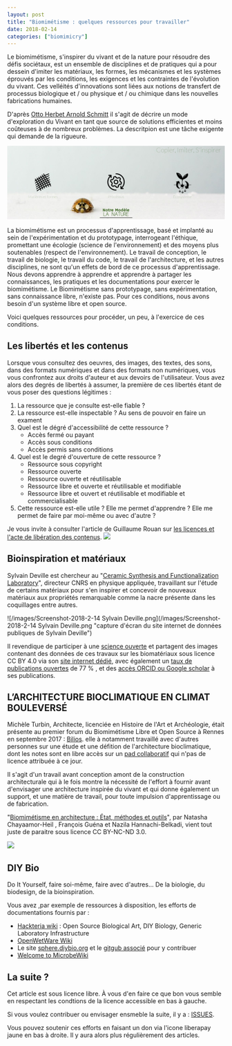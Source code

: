 ```yaml
---
layout: post
title: "Biomimétisme : quelques ressources pour travailler"
date: 2018-02-14
categories: ["biomimicry"]
---
```


Le biomimétisme, s'inspirer du vivant et de la nature pour résoudre des défis sociétaux, est un ensemble de disciplines et de pratiques qui a pour dessein d'imiter les matériaux, les formes, les mécanismes et les systèmes éprouvés par les conditions, les exigences et les contraintes de l'évolution du vivant. Ces velléités d'innovations sont liées aux notions de transfert de processus biologique et / ou physique et / ou chimique dans les nouvelles fabrications humaines.

D'après [Otto Herbet Arnold Schmitt](https://fr.wikipedia.org/wiki/Otto_Schmitt) il s'agit de décrire un mode d'exploration du Vivant en tant que source de solutions efficientes et moins coûteuses à de nombreux problèmes. La descritpion est une tâche exigente qui demande de la rigueure.

![/images/biomimicy.jpg](/images/biomimicy.jpg)

La biomimétisme est un processus d'apprentissage, basé et implanté au sein de l'expérimentation et du prototypage, interrogeant l'éthique, promettant une écologie (science de l'environnement) et des moyens plus soutenables (respect de l'environnement). Le travail de conception, le travail de biologie, le travail du code, le travail de l'architecture, et les autres disciplines, ne sont qu'un effets de bord de ce processus d'apprentissage. Nous devons apprendre à apprendre et apprendre à partager les connaissances, les pratiques et les documentations pour exercer le biomimétisme. Le Biomimétisme sans prototypage, sans expérimentation, sans connaissance libre, n'existe pas. 
Pour ces conditions, nous avons besoin d'un système libre et open source.

Voici quelques ressources pour procéder, un peu, à l'exercice de ces conditions.

## Les libertés et les contenus

Lorsque vous consultez des oeuvres, des images, des textes, des sons, dans des formats numériques et dans des formats non numériques, vous vous confrontez aux droits d'auteur et aux devoirs de l'utilisateur. Vous avez alors des degrés de libertés à assumer, la première de ces libertés étant de vous poser des questions légitimes :

1. La ressource que je consulte est-elle fiable ?
2. La ressource est-elle inspectable ? Au sens de pouvoir en faire un exament
3. Quel est le dégré d'accessibilité de cette ressource ?
   + Accès fermé ou payant
   + Accès sous conditions
   + Accès permis sans conditions
4. Quel est le degré d'ouverture de cette ressource ?
   + Ressource sous copyright
   + Ressource ouverte
   + Ressource ouverte et réutilisable
   + Ressource libre et ouverte et réutilisable et modifiable
   + Ressource libre et ouvert et réutilisable et modifiable et commercialisable
5. Cette ressource est-elle utile ? Elle me permet d'apprendre ? Elle me permet de faire par moi-même ou avec d'autre ?

Je vous invite à consulter l'article de Guillaume Rouan sur [les licences et l'acte de libération des contenus](http://guillaume-rouan.net/blog/2018/02/11/licences-libres-liberez-enfin-vos-contenus/).
![](http://guillaume-rouan.net/blog/wp-content/uploads/2018/02/licences_libres_gur_750px.png)

## Bioinspiration et matériaux

Sylvain Deville est chercheur au "[Ceramic Synthesis and Functionalization Laboratory](http://lsfc.cnrs-mrs.fr/Presentation,85?lang=en)", directeur  CNRS en physique appliquée, travaillant sur l'étude de certains matériaux pour s'en inspirer et concevoir de nouveaux matériaux aux propriétés remarquable comme la nacre présente dans les coquillages entre autres.

![/images/Screenshot-2018-2-14 Sylvain Deville.png](/images/Screenshot-2018-2-14 Sylvain Deville.png "capture d'écran du site internet de données publiques de Sylvain Deville")

Il revendique de participer à une [science ouverte](https://figshare.com/authors/Sylvain_Deville/736723) et partagent des images contenant des données de ces travaux sur les biomatériaux sous licence CC BY 4.0 via son [site internet dédié](https://figshare.com/authors/Sylvain_Deville/736723), avec également un [taux de publications ouvertes](https://profiles.impactstory.org/u/0000-0002-3363-3184) de 77 % ,  et des [accès ORCID ou Google scholar](https://sylvaindeville.net/publications) à ses publications. 

## L’ARCHITECTURE BIOCLIMATIQUE EN CLIMAT BOULEVERSÉ

Michèle Turbin, Architecte, licenciée en Histoire de l'Art et Archéologie, était présente au premier forum du Biomimétisme Libre et Open Source à Rennes en septembre 2017 : [Bilios](http://movilab.org/index.php?title=BILIOS%3A_Biomim%C3%A9tisme_Libre_et_Open_Source._Camp_2017). elle à notamment travaillé avec d'autres personnes sur une étude et une défition de l'architecture bioclimatique, dont les notes sont en libre accès sur un [pad collaboratif](https://semestriel.framapad.org/p/bioclimatisme) qui n'pas de licence attribuée à ce jour.

Il s'agit d'un travail avant conception amont de la construction architecturale qui à le fois montre la nécessité de l'effort à fournir avant d'envisager une architecture inspirée du vivant et qui donne également un support, et une matière de travail, pour toute impulsion d'apprentissage ou de fabrication.

"[Biomimétisme en architecture : État, méthodes et outils](http://journals.openedition.org/craup/309)", par Natasha Chayaamor-Heil , François Guéna  et Nazila Hannachi-Belkadi, vient tout juste de paraitre sous licence CC BY-NC-ND 3.0. 

![](http://journals.openedition.org/craup/docannexe/image/309/img-11-small480.jpg)

## DIY Bio

Do It Yourself, faire soi-même, faire avec d'autres... De la biologie, du biodesign, de la bioinspiration.

Vous avez ,par exemple de ressources à disposition, les efforts de documentations fournis par :

+ [Hackteria wiki](http://hackteria.org/wiki/index.php/Main_Page) : Open Source Biological Art, DIY Biology, Generic Laboratory Infrastructure 
+ [OpenWetWare Wiki](https://openwetware.org/wiki/DIYbio/FAQ)
+ Le site [sphere.diybio.org](http://sphere.diybio.org) et le [gitgub associé](https://github.com/olso/sphere) pour y contribuer
+ [Welcome to MicrobeWiki](https://microbewiki.kenyon.edu/index.php/MicrobeWiki)

## La suite ?

Cet article est sous licence libre. À vous d'en faire ce que bon vous semble en respectant les condtions de la licence accessible en bas à gauche.

Si vous voulez contribuer ou envisager ensmeble la suite, il y a : [ISSUES](https://github.com/XavCC/xavcc.github.io/issues).

Vous pouvez soutenir ces efforts en faisant un don via l'icone liberapay jaune en bas à droite. Il y aura alors plus régulièrement des articles.
